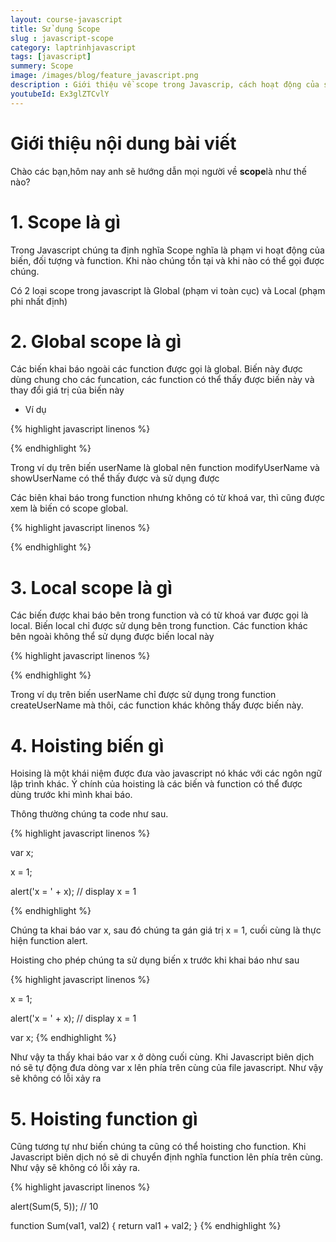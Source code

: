 ```yaml
---
layout: course-javascript
title: Sử dụng Scope  
slug : javascript-scope
category: laptrinhjavascript
tags: [javascript]
summery: Scope   
image: /images/blog/feature_javascript.png
description : Giới thiệu về scope trong Javascrip, cách hoạt động của scope trong Javascript
youtubeId: Ex3glZTCvlY
---
```


# **Giới thiệu nội dung bài viết**

Chào các bạn,hôm nay anh sẽ hướng dẫn mọi người về <b>scope</b>là như thế nào?

# **1. Scope là gì**

Trong Javascript chúng ta định nghĩa Scope nghĩa là phạm vi hoạt động của biến, đối tượng và function. Khi nào chúng tồn tại và khi nào có thể gọi được chúng.

Có 2 loại scope trong javascript là Global (phạm vi toàn cục) và Local (phạm phi nhất định) 

# **2. Global scope là gì**

Các biến khai báo ngoài các function được gọi là global. Biến này được dùng chung cho các funcation, các function có thể thấy được biến này và thay đổi giá trị của biến này

- Ví dụ

{% highlight javascript  linenos %}

<script>

    var userName = "Bill";

    function modifyUserName() {
            userName = "Steve";
        };

    function showUserName() {
            alert(userName);
        };

    alert(userName); // display Bill
    
    modifyUserName();
    showUserName();// display Steve

</script>

{% endhighlight %}

Trong ví dụ trên biến userName là global nên function modifyUserName và showUserName có thể thấy được và sử dụng được

Các biên khai báo trong function nhưng không có từ khoá var, thì cũng được xem là biến có scope global.

{% highlight javascript  linenos %}

<script>

    function createUserName() {
        userName = "Bill";
    }

    function modifyUserName() {
        if(userName)
            userName = "Steve";
    };

    function showUserName() {
        alert(userName);  
    }
    
    createUserName();
    showUserName(); // Bill 

    modifyUserName();
    showUserName(); // Steve 

    
</script>

{% endhighlight %}

# **3. Local scope là gì**

Các biến được khai báo bên trong function và có từ khoá var được gọi là local. Biến local chỉ được sử dụng bên trong function. Các function khác bên ngoài không thể sử dụng được biến local này

{% highlight javascript  linenos %}

<script>
    
    function createUserName() {
        var userName = "Bill";
    }

    function showUserName() {
        alert(userName);
    }

    createUserName();
    showUserName(); // throws error: userName is not defined

</script>

{% endhighlight %}

Trong ví dụ trên biến userName chỉ được sử dụng trong function createUserName mà thôi, các function khác không thấy được biến này.

# **4. Hoisting biến gì**

Hoising là một khái niệm được đưa vào javascript nó khác với các ngôn ngữ lập trình khác. Ý chính của hoisting là các biến và function có thể được dùng trước khi mình khai báo.

Thông thường chúng ta code như sau. 

{% highlight javascript  linenos %}

var x;

x = 1;

alert('x = ' + x); // display x = 1

{% endhighlight %}

Chúng ta khai báo var x, sau đó chúng ta gán giá trị x = 1, cuối cùng là thực hiện function alert.

Hoisting cho phép chúng ta sử dụng biến x trước khi khai báo như sau

{% highlight javascript  linenos %}

x = 1;

alert('x = ' + x); // display x = 1

var x;
{% endhighlight %}

Như vậy ta thấy khai báo var x ở dòng cuối cùng. Khi Javascript biên dịch nó sẽ tự động đưa dòng var x lên phía trên cùng của file javascript. Như vậy sẽ không có lỗi xảy ra

# **5. Hoisting function gì**

Cũng tương tự như biến chúng ta cũng có thể hoisting cho function. Khi Javascript biên dịch nó sẽ di chuyển định nghĩa function lên phía trên cùng. Như vậy sẽ không có lỗi xảy ra.

{% highlight javascript  linenos %}

alert(Sum(5, 5)); // 10

function Sum(val1, val2)
{
    return val1 + val2;
}
{% endhighlight %}


